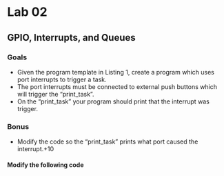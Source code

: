# Lab 02
## GPIO, Interrupts, and Queues
### Goals
* Given the program template in Listing 1, create a program which uses port interrupts to trigger a task.
* The port interrupts must be connected to external push buttons which will trigger the “print_task”.
* On the “print_task” your program should print that the interrupt was trigger.

### Bonus
* Modify the code so the “print_task” prints what port caused the interrupt.+10

#### Modify the following code

